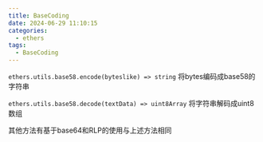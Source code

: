 ```yaml
---
title: BaseCoding
date: 2024-06-29 11:10:15
categories:
  - ethers
tags:
  - BaseCoding
---
```


`ethers.utils.base58.encode(byteslike) => string`
将bytes编码成base58的字符串

`ethers.utils.base58.decode(textData) => uint8Array`
将字符串解码成uint8数组

其他方法有基于base64和RLP的使用与上述方法相同
